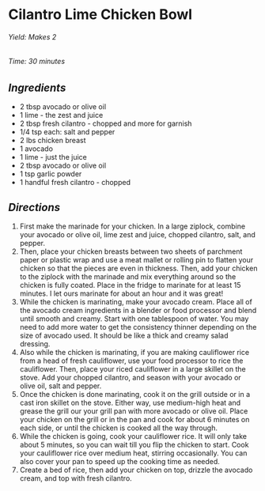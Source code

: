 #   Cilantro Lime Chicken Bowl

######  Yield:  Makes 2
######  Time:   30 minutes

##  *Ingredients*
- 2 tbsp avocado or olive oil
- 1 lime - the zest and juice
- 2 tbsp fresh cilantro - chopped and more for garnish
- 1/4 tsp each: salt and pepper
- 2 lbs chicken breast
- 1 avocado
- 1 lime - just the juice
- 2 tbsp avocado or olive oil
- 1 tsp garlic powder
- 1 handful fresh cilantro - chopped

##  *Directions*
1. First make the marinade for your chicken. In a large ziplock, combine your avocado or olive oil,
    lime zest and juice, chopped cilantro, salt, and pepper.
2. Then, place your chicken breasts between two sheets of parchment paper or plastic wrap and use a 
    meat mallet or rolling pin to flatten your chicken so that the pieces are even in thickness. 
    Then, add your chicken to the ziplock with the marinade and mix everything around so the chicken is 
    fully coated. Place in the fridge to marinate for at least 15 minutes. I let ours marinate for about 
    an hour and it was great!
3. While the chicken is marinating, make your avocado cream. Place all of the avocado cream ingredients 
    in a blender or food processor and blend until smooth and creamy. Start with one tablespoon of water. 
    You may need to add more water to get the consistency thinner depending on the size of avocado used. 
    It should be like a thick and creamy salad dressing.
4. Also while the chicken is marinating, if you are making cauliflower rice from a head of fresh cauliflower, 
    use your food processor to rice the cauliflower. Then, place your riced cauliflower in a large skillet on 
    the stove. Add your chopped cilantro, and season with your avocado or olive oil, salt and pepper.
5. Once the chicken is done marinating, cook it on the grill outside or in a cast iron skillet on the stove. 
    Either way, use medium-high heat and grease the grill our your grill pan with more avocado or olive oil. 
    Place your chicken on the grill or in the pan and cook for about 6 minutes on each side, or until 
    the chicken is cooked all the way through.
6. While the chicken is going, cook your cauliflower rice. It will only take about 5 minutes, so you can 
    wait till you flip the chicken to start. Cook your cauliflower rice over medium heat, stirring occasionally. 
    You can also cover your pan to speed up the cooking time as needed.
7. Create a bed of rice, then add your chicken on top, drizzle the avocado cream, and top with fresh cilantro.